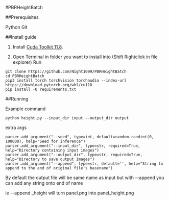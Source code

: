 #PBRHeightBatch


##Prerequisites

Python
Git

##Install guide

1. Install [Cuda Toolkit 11.8](https://developer.nvidia.com/cuda-11-8-0-download-archive).

2. Open Terminal in folder you want to install into (Shift Rightclick in file explorer)
Run

```
git clone https://github.com/Night1099/PBRHeightBatch
cd PBRHeightBatch
pip3 install torch torchvision torchaudio --index-url https://download.pytorch.org/whl/cu118
pip install -U requirements.txt
```

##Running

Example command
```
python height.py --input_dir input --output_dir output
```

extra args
```
parser.add_argument("--seed", type=int, default=random.randint(0, 100000), help="Seed for inference")
parser.add_argument("--input_dir", type=str, required=True, help="Directory containing input images")
parser.add_argument("--output_dir", type=str, required=True, help="Directory to save output images")
parser.add_argument("--append", type=str, default='', help="String to append to the end of original file's basename")
```
By default the output file will be same name as input but with --append you can add any string onto end of name

ie 
--append _height
will turn panel.png into panel_height.png
